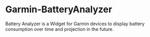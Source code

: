 # Garmin-BatteryAnalyzer
Battery Analyzer is a Widget for Garmin devices to display battery consumption over time and projection in the future.
